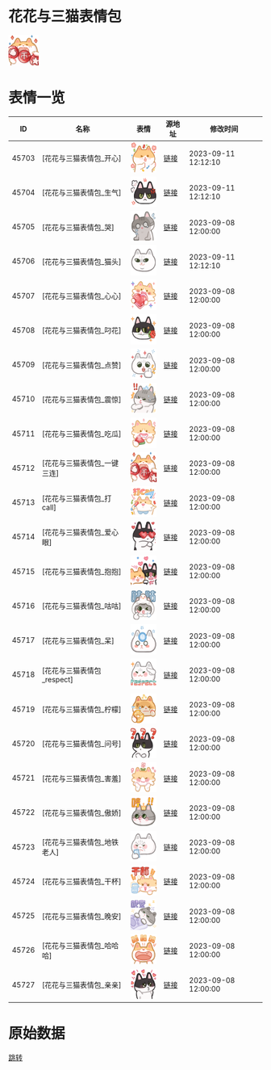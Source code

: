 # 花花与三猫表情包

<img src="./cover.png" height="60" alt="cover" />

# 表情一览

|ID|名称|表情|源地址|修改时间|
|----|----|----|----|----|
|45703|[花花与三猫表情包_开心]|<img src="./pic/045703_%5B花花与三猫表情包_开心%5D.png" height="60" alt="开心"/>|[链接](https://i0.hdslb.com/bfs/garb/bf4c87d8a29019085661ab2d381efdd50ca276cb.png)|2023-09-11 12:12:10|
|45704|[花花与三猫表情包_生气]|<img src="./pic/045704_%5B花花与三猫表情包_生气%5D.png" height="60" alt="生气"/>|[链接](https://i0.hdslb.com/bfs/garb/1593e35563c954cfd3257a22c783153f18faba9a.png)|2023-09-11 12:12:10|
|45705|[花花与三猫表情包_哭]|<img src="./pic/045705_%5B花花与三猫表情包_哭%5D.png" height="60" alt="哭"/>|[链接](https://i0.hdslb.com/bfs/garb/3231e11e2fb1239294753d2464f86805fcff81e0.png)|2023-09-08 12:00:00|
|45706|[花花与三猫表情包_猫头]|<img src="./pic/045706_%5B花花与三猫表情包_猫头%5D.png" height="60" alt="猫头"/>|[链接](https://i0.hdslb.com/bfs/garb/b38af60644cb41853adc7db2a3e34ecc130500ee.png)|2023-09-11 12:12:10|
|45707|[花花与三猫表情包_心心]|<img src="./pic/045707_%5B花花与三猫表情包_心心%5D.png" height="60" alt="心心"/>|[链接](https://i0.hdslb.com/bfs/garb/f9d6cddea81583d841fc1721d81d7331d6046118.png)|2023-09-08 12:00:00|
|45708|[花花与三猫表情包_叼花]|<img src="./pic/045708_%5B花花与三猫表情包_叼花%5D.png" height="60" alt="叼花"/>|[链接](https://i0.hdslb.com/bfs/garb/463ff5baa1844fe052268b7aa5bbf573bdeb2ea9.png)|2023-09-08 12:00:00|
|45709|[花花与三猫表情包_点赞]|<img src="./pic/045709_%5B花花与三猫表情包_点赞%5D.png" height="60" alt="点赞"/>|[链接](https://i0.hdslb.com/bfs/garb/512c602c9897db5d2823c9d36f01e1b5cc9aa8d8.png)|2023-09-08 12:00:00|
|45710|[花花与三猫表情包_震惊]|<img src="./pic/045710_%5B花花与三猫表情包_震惊%5D.png" height="60" alt="震惊"/>|[链接](https://i0.hdslb.com/bfs/garb/b8a793271d7b1f1bd12e31d77353e3be03f9f04f.png)|2023-09-08 12:00:00|
|45711|[花花与三猫表情包_吃瓜]|<img src="./pic/045711_%5B花花与三猫表情包_吃瓜%5D.png" height="60" alt="吃瓜"/>|[链接](https://i0.hdslb.com/bfs/garb/00a60ecc0ce3f3396d8b4452ae400a223aad09f5.png)|2023-09-08 12:00:00|
|45712|[花花与三猫表情包_一键三连]|<img src="./pic/045712_%5B花花与三猫表情包_一键三连%5D.png" height="60" alt="一键三连"/>|[链接](https://i0.hdslb.com/bfs/garb/3d9c5b0b6b74c7435915585c87eade89b486366f.png)|2023-09-08 12:00:00|
|45713|[花花与三猫表情包_打call]|<img src="./pic/045713_%5B花花与三猫表情包_打call%5D.png" height="60" alt="打call"/>|[链接](https://i0.hdslb.com/bfs/garb/ea76d413c3dca200f7e2da3fe55918ed453137ef.png)|2023-09-08 12:00:00|
|45714|[花花与三猫表情包_爱心眼]|<img src="./pic/045714_%5B花花与三猫表情包_爱心眼%5D.png" height="60" alt="爱心眼"/>|[链接](https://i0.hdslb.com/bfs/garb/77efddc056b4cadd1f389b57b95e5120a091bc9d.png)|2023-09-08 12:00:00|
|45715|[花花与三猫表情包_抱抱]|<img src="./pic/045715_%5B花花与三猫表情包_抱抱%5D.png" height="60" alt="抱抱"/>|[链接](https://i0.hdslb.com/bfs/garb/1b1af71c165232a9eb171177874afa654966deea.png)|2023-09-08 12:00:00|
|45716|[花花与三猫表情包_咕咕]|<img src="./pic/045716_%5B花花与三猫表情包_咕咕%5D.png" height="60" alt="咕咕"/>|[链接](https://i0.hdslb.com/bfs/garb/8e81f912e46c49fc5f7ece1490178371ed6516e5.png)|2023-09-08 12:00:00|
|45717|[花花与三猫表情包_呆]|<img src="./pic/045717_%5B花花与三猫表情包_呆%5D.png" height="60" alt="呆"/>|[链接](https://i0.hdslb.com/bfs/garb/d5b80f3107d68ec82439ffd0f12f7be3fbc0398b.png)|2023-09-08 12:00:00|
|45718|[花花与三猫表情包_respect]|<img src="./pic/045718_%5B花花与三猫表情包_respect%5D.png" height="60" alt="respect"/>|[链接](https://i0.hdslb.com/bfs/garb/5b73483558017537617640cef38f1a54688313d8.png)|2023-09-08 12:00:00|
|45719|[花花与三猫表情包_柠檬]|<img src="./pic/045719_%5B花花与三猫表情包_柠檬%5D.png" height="60" alt="柠檬"/>|[链接](https://i0.hdslb.com/bfs/garb/7afe67e2364e36af35b44bd468a8c9d73663f5a1.png)|2023-09-08 12:00:00|
|45720|[花花与三猫表情包_问号]|<img src="./pic/045720_%5B花花与三猫表情包_问号%5D.png" height="60" alt="问号"/>|[链接](https://i0.hdslb.com/bfs/garb/099540449fc414e65178ff5d175cf10115af3a9b.png)|2023-09-08 12:00:00|
|45721|[花花与三猫表情包_害羞]|<img src="./pic/045721_%5B花花与三猫表情包_害羞%5D.png" height="60" alt="害羞"/>|[链接](https://i0.hdslb.com/bfs/garb/28a0bb7d039afcede616f2a33b0c21af1c1160f0.png)|2023-09-08 12:00:00|
|45722|[花花与三猫表情包_傲娇]|<img src="./pic/045722_%5B花花与三猫表情包_傲娇%5D.png" height="60" alt="傲娇"/>|[链接](https://i0.hdslb.com/bfs/garb/150670d721c573447f5139584e76ce2e696e102a.png)|2023-09-08 12:00:00|
|45723|[花花与三猫表情包_地铁老人]|<img src="./pic/045723_%5B花花与三猫表情包_地铁老人%5D.png" height="60" alt="地铁老人"/>|[链接](https://i0.hdslb.com/bfs/garb/53e96bc02a27c5c9b20d8478223f23b65d503480.png)|2023-09-08 12:00:00|
|45724|[花花与三猫表情包_干杯]|<img src="./pic/045724_%5B花花与三猫表情包_干杯%5D.png" height="60" alt="干杯"/>|[链接](https://i0.hdslb.com/bfs/garb/f8578d42cb245da9d4b37a1a60849839b8103d28.png)|2023-09-08 12:00:00|
|45725|[花花与三猫表情包_晚安]|<img src="./pic/045725_%5B花花与三猫表情包_晚安%5D.png" height="60" alt="晚安"/>|[链接](https://i0.hdslb.com/bfs/garb/c5c1eadb79003b70fdca0058b4c6548ce77ae8d3.png)|2023-09-08 12:00:00|
|45726|[花花与三猫表情包_哈哈哈]|<img src="./pic/045726_%5B花花与三猫表情包_哈哈哈%5D.png" height="60" alt="哈哈哈"/>|[链接](https://i0.hdslb.com/bfs/garb/a06944602701f5d39fadaa500bb3ea4b8ddc1814.png)|2023-09-08 12:00:00|
|45727|[花花与三猫表情包_亲亲]|<img src="./pic/045727_%5B花花与三猫表情包_亲亲%5D.png" height="60" alt="亲亲"/>|[链接](https://i0.hdslb.com/bfs/garb/a1ef63726e0f3692d9c917b12e89a302f74bcc0a.png)|2023-09-08 12:00:00|

# 原始数据

[跳转](./raw.json)

